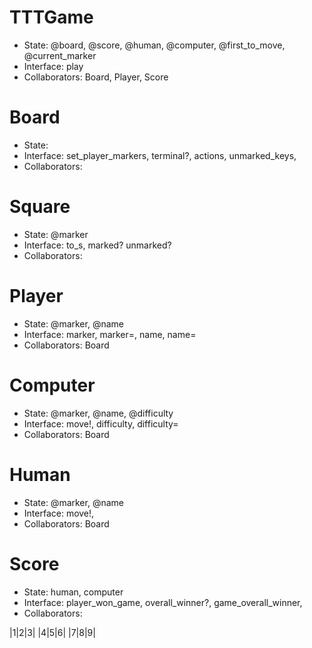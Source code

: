 # TTTGame
- State: @board, @score, @human, @computer, @first_to_move, @current_marker
- Interface: play
- Collaborators: Board, Player, Score

# Board
- State:
- Interface: set_player_markers, terminal?, actions, unmarked_keys, 
- Collaborators:
 

# Square
- State: @marker
- Interface: to_s, marked? unmarked?
- Collaborators:


# Player
- State: @marker, @name
- Interface: marker, marker=, name, name=
- Collaborators: Board

# Computer
- State: @marker, @name, @difficulty
- Interface: move!, difficulty, difficulty=
- Collaborators: Board

# Human
- State: @marker, @name
- Interface: move!, 
- Collaborators: Board

# Score
- State: human, computer
- Interface: player_won_game, overall_winner?, game_overall_winner, 
- Collaborators:


|1|2|3|
|4|5|6|
|7|8|9|
